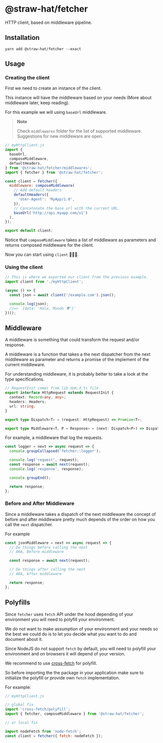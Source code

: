 # @straw-hat/fetcher

HTTP client, based on middleware pipeline.

## Installation

```shell
yarn add @straw-hat/fetcher --exact
```

## Usage

### Creating the client

First we need to create an instance of the client.

This instance will have the middleware based on your needs (More about
middleware later, keep reading).

For this example we will using `baseUrl` middleware.

> **Note**
>
> Check `middlewares` folder for the list of supported middleware. Suggestions
> for new middleware are open.

```javascript
// myHttpClient.js
import {
  baseUrl,
  composeMiddleware,
  defaultHeaders,
} from '@straw-hat/fetcher/middlewares';
import { fetcher } from '@straw-hat/fetcher';

const client = fetcher({
  middleware: composeMiddleware(
    // Add default headers
    defaultHeaders({
      'User-Agent': 'MyApp/1.0',
    }),
    // Concatenate the base url with the current URL.
    baseUrl('http://api.myapp.com/v1')
  ),
});

export default client;
```

Notice that `composeMiddleware` takes a list of middleware as parameters and
returns composed middleware for the client.

Now you can start using `client` 🎸🎉🎊.

### Using the client

```javascript
// This is where we exported our client from the previous example.
import client from './myHttpClient';

(async () => {
  const json = await client('/example.com').json();

  console.log(json);
  //=> `{data: 'Hola, Mundo 🌍'}`
})();
```

## Middleware

A middleware is something that could transform the request and/or response.

A middleware is a function that takes a the next dispatcher from the next
middleware as parameter and returns a promise of the implement of the current
middleware.

For understanding middleware, it is probably better to take a look at the type
specifications.

```typescript
// RequestInit comes from lib.dom.d.ts file
export interface HttpRequest extends RequestInit {
  context: Record<any, any>;
  headers: Headers;
  url: string;
}

export type Dispatch<T> = (request: HttpRequest) => Promise<T>;

export type Middleware<T, P = Response> = (next: Dispatch<P>) => Dispatch<T>;
```

For example, a middleware that log the requests.

```javascript
const logger = next => async request => {
  console.groupCollapsed('fetcher::logger');

  console.log('request', request);
  const response = await next(request);
  console.log('response', response);

  console.groupEnd();

  return response;
};
```

### Before and After Middleware

Since a middleware takes a dispatch of the next middleware the concept of
before and after middleware pretty much depends of the order on how you call
the `next` dispatcher.

For example

```javascript
const jsonMiddleware = next => async request => {
  // Do things before calling the next
  // AKA, Before middleware

  const response = await next(request);

  // Do things after calling the next
  // AKA, After middleware

  return response;
};
```

## Polyfills

Since `fetcher` uses `fetch` API under the hood depending of your environment
you will need to polyfill your environment.

We do not want to make assumption of your environment and your needs so the
best we could do is to let you decide what you want to do and document about it.

Since NodeJS do not support `fetch` by default, you will need to polyfill your
environment and on browsers it will depend of your version.

We recommend to use [cross-fetch](https://github.com/lquixada/cross-fetch) for
polyfill.

So before importing the the package in your application make sure to initialize
the polyfill or provide own `fetch` implementation.

For example:

```javascript
// myHttpClient.js

// global fix
import 'cross-fetch/polyfill';
import { fetcher, composeMiddleware } from '@straw-hat/fetcher';

// or local fix

import nodeFetch from 'node-fetch';
const client = fetcher({ fetch: nodeFetch });

```
